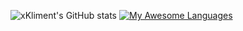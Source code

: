 ![xKliment's GitHub stats](https://github-readme-stats.vercel.app/api?username=xKliment&show_icons=true&hide_border=true&line_height=0.8&theme=gruvbox) [![My Awesome Languages](https://github-readme-stats.vercel.app/api/top-langs/?username=xKliment&include_all_commits=true&count_private=true&show_icons=true&hide_border=true&layout=compact&hide=lua&langs_count=8&theme=gruvbox)](https://git.io/awesome-stats-card)
